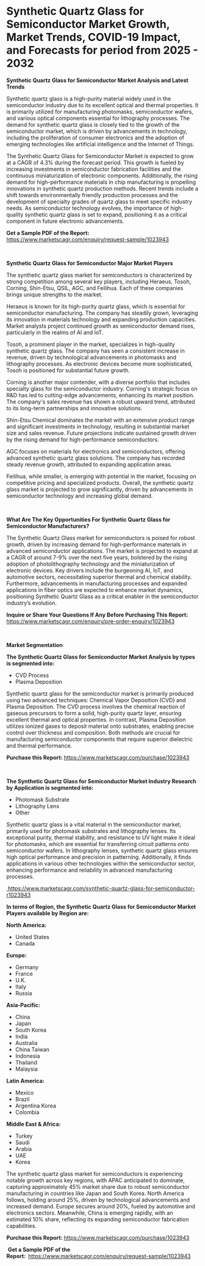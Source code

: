 <p><h1>Synthetic Quartz Glass for Semiconductor Market Growth, Market Trends, COVID-19 Impact, and Forecasts for period from 2025 - 2032</h1></p><p><strong>Synthetic Quartz Glass for Semiconductor Market Analysis and Latest Trends</strong></p>
<p><p>Synthetic quartz glass is a high-purity material widely used in the semiconductor industry due to its excellent optical and thermal properties. It is primarily utilized for manufacturing photomasks, semiconductor wafers, and various optical components essential for lithography processes. The demand for synthetic quartz glass is closely tied to the growth of the semiconductor market, which is driven by advancements in technology, including the proliferation of consumer electronics and the adoption of emerging technologies like artificial intelligence and the Internet of Things.</p><p>The Synthetic Quartz Glass for Semiconductor Market is expected to grow at a CAGR of 4.3% during the forecast period. This growth is fueled by increasing investments in semiconductor fabrication facilities and the continuous miniaturization of electronic components. Additionally, the rising demand for high-performance materials in chip manufacturing is propelling innovations in synthetic quartz production methods. Recent trends include a shift towards environmentally friendly production processes and the development of specialty grades of quartz glass to meet specific industry needs. As semiconductor technology evolves, the importance of high-quality synthetic quartz glass is set to expand, positioning it as a critical component in future electronic advancements.</p></p>
<p><strong>Get a Sample PDF of the Report:&nbsp;</strong> <a href="https://www.marketscagr.com/enquiry/request-sample/1023943?utm_campaign=2454&utm_medium=2&utm_source=Github&utm_content=ia&utm_term=18042025&utm_id=synthetic-quartz-glass-for-semiconductor">https://www.marketscagr.com/enquiry/request-sample/1023943</a></p>
<p>&nbsp;</p>
<p><strong>Synthetic Quartz Glass for Semiconductor Major Market Players</strong></p>
<p><p>The synthetic quartz glass market for semiconductors is characterized by strong competition among several key players, including Heraeus, Tosoh, Corning, Shin-Etsu, QSIL, AGC, and Feilihua. Each of these companies brings unique strengths to the market.</p><p>Heraeus is known for its high-purity quartz glass, which is essential for semiconductor manufacturing. The company has steadily grown, leveraging its innovation in materials technology and expanding production capacities. Market analysts project continued growth as semiconductor demand rises, particularly in the realms of AI and IoT.</p><p>Tosoh, a prominent player in the market, specializes in high-quality synthetic quartz glass. The company has seen a consistent increase in revenue, driven by technological advancements in photomasks and lithography processes. As electronic devices become more sophisticated, Tosoh is positioned for substantial future growth.</p><p>Corning is another major contender, with a diverse portfolio that includes specialty glass for the semiconductor industry. Corning's strategic focus on R&D has led to cutting-edge advancements, enhancing its market position. The company's sales revenue has shown a robust upward trend, attributed to its long-term partnerships and innovative solutions.</p><p>Shin-Etsu Chemical dominates the market with an extensive product range and significant investments in technology, resulting in substantial market size and sales revenue. Future projections indicate sustained growth driven by the rising demand for high-performance semiconductors.</p><p>AGC focuses on materials for electronics and semiconductors, offering advanced synthetic quartz glass solutions. The company has recorded steady revenue growth, attributed to expanding application areas.</p><p>Feilihua, while smaller, is emerging with potential in the market, focusing on competitive pricing and specialized products. Overall, the synthetic quartz glass market is projected to grow significantly, driven by advancements in semiconductor technology and increasing global demand.</p></p>
<p>&nbsp;</p>
<p><strong>What Are The Key Opportunities For Synthetic Quartz Glass for Semiconductor Manufacturers?</strong></p>
<p><p>The Synthetic Quartz Glass market for semiconductors is poised for robust growth, driven by increasing demand for high-performance materials in advanced semiconductor applications. The market is projected to expand at a CAGR of around 7-9% over the next five years, bolstered by the rising adoption of photolithography technology and the miniaturization of electronic devices. Key drivers include the burgeoning AI, IoT, and automotive sectors, necessitating superior thermal and chemical stability. Furthermore, advancements in manufacturing processes and expanded applications in fiber optics are expected to enhance market dynamics, positioning Synthetic Quartz Glass as a critical enabler in the semiconductor industry’s evolution.</p></p>
<p><strong>Inquire or Share Your Questions If Any Before Purchasing This Report:</strong> <a href="https://www.marketscagr.com/enquiry/pre-order-enquiry/1023943?utm_campaign=2454&utm_medium=2&utm_source=Github&utm_content=ia&utm_term=18042025&utm_id=synthetic-quartz-glass-for-semiconductor">https://www.marketscagr.com/enquiry/pre-order-enquiry/1023943</a></p>
<p>&nbsp;</p>
<p><strong>Market Segmentation</strong></p>
<p><strong>The Synthetic Quartz Glass for Semiconductor Market Analysis by types is segmented into:</strong></p>
<p><ul><li>CVD Process</li><li>Plasma Deposition</li></ul></p>
<p><p>Synthetic quartz glass for the semiconductor market is primarily produced using two advanced techniques: Chemical Vapor Deposition (CVD) and Plasma Deposition. The CVD process involves the chemical reaction of gaseous precursors to form a solid, high-purity quartz layer, ensuring excellent thermal and optical properties. In contrast, Plasma Deposition utilizes ionized gases to deposit material onto substrates, enabling precise control over thickness and composition. Both methods are crucial for manufacturing semiconductor components that require superior dielectric and thermal performance.</p></p>
<p><strong>Purchase this Report:&nbsp;</strong><a href="https://www.marketscagr.com/purchase/1023943?utm_campaign=2454&utm_medium=2&utm_source=Github&utm_content=ia&utm_term=18042025&utm_id=synthetic-quartz-glass-for-semiconductor">https://www.marketscagr.com/purchase/1023943</a></p>
<p>&nbsp;</p>
<p><strong>The Synthetic Quartz Glass for Semiconductor Market Industry Research by Application is segmented into:</strong></p>
<p><ul><li>Photomask Substrate</li><li>Lithography Lens</li><li>Other</li></ul></p>
<p><p>Synthetic quartz glass is a vital material in the semiconductor market, primarily used for photomask substrates and lithography lenses. Its exceptional purity, thermal stability, and resistance to UV light make it ideal for photomasks, which are essential for transferring circuit patterns onto semiconductor wafers. In lithography lenses, synthetic quartz glass ensures high optical performance and precision in patterning. Additionally, it finds applications in various other technologies within the semiconductor sector, enhancing performance and reliability in advanced manufacturing processes.</p></p>
<p><a href="https://www.marketscagr.com/synthetic-quartz-glass-for-semiconductor-r1023943?utm_campaign=2454&utm_medium=2&utm_source=Github&utm_content=ia&utm_term=18042025&utm_id=synthetic-quartz-glass-for-semiconductor">&nbsp;https://www.marketscagr.com/synthetic-quartz-glass-for-semiconductor-r1023943</a></p>
<p><strong>In terms of Region, the Synthetic Quartz Glass for Semiconductor Market Players available by Region are:</strong></p>
<p>
    <p> <strong> North America: </strong>
        <ul>
            <li>United States</li>
            <li>Canada</li>
        </ul>
        </p> 
    <p> <strong> Europe: </strong>
        <ul>
            <li>Germany</li>
            <li>France</li>
            <li>U.K.</li>
            <li>Italy</li>
            <li>Russia</li>
        </ul>
        </p> 
    <p> <strong> Asia-Pacific: </strong>
        <ul>
            <li>China</li>
            <li>Japan</li>
            <li>South Korea</li>
            <li>India</li>
            <li>Australia</li>
            <li>China Taiwan</li>
            <li>Indonesia</li>
            <li>Thailand</li>
            <li>Malaysia</li>
        </ul>
        </p> 
    <p> <strong> Latin America: </strong>
        <ul>
            <li>Mexico</li>
            <li>Brazil</li>
            <li>Argentina Korea</li>
            <li>Colombia</li>
        </ul>
        </p> 
    <p> <strong> Middle East & Africa: </strong>
        <ul>
            <li>Turkey</li>
            <li>Saudi</li>
            <li>Arabia</li>
            <li>UAE</li>
            <li>Korea</li>
        </ul>
    </p>
    </p>
<p><p>The synthetic quartz glass market for semiconductors is experiencing notable growth across key regions, with APAC anticipated to dominate, capturing approximately 45% market share due to robust semiconductor manufacturing in countries like Japan and South Korea. North America follows, holding around 25%, driven by technological advancements and increased demand. Europe secures around 20%, fueled by automotive and electronics sectors. Meanwhile, China is emerging rapidly, with an estimated 10% share, reflecting its expanding semiconductor fabrication capabilities.</p></p>
<p><strong>Purchase this Report: </strong><a href="https://www.marketscagr.com/purchase/1023943?utm_campaign=2454&utm_medium=2&utm_source=Github&utm_content=ia&utm_term=18042025&utm_id=synthetic-quartz-glass-for-semiconductor">https://www.marketscagr.com/purchase/1023943</a></p>
<p>&nbsp;<strong>Get a Sample PDF of the Report:&nbsp;&nbsp;</strong><a href="https://www.marketscagr.com/enquiry/request-sample/1023943?utm_campaign=2454&utm_medium=2&utm_source=Github&utm_content=ia&utm_term=18042025&utm_id=synthetic-quartz-glass-for-semiconductor">https://www.marketscagr.com/enquiry/request-sample/1023943</a></p>
<p><strong></strong></p>
<p><p></p><p></p><p></p></p>